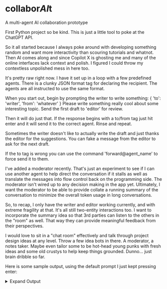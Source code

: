 # collabor***AI***t
A multi-agent AI collaboration prototype

First Python project so be kind. This is just a little tool to poke at the ChatGPT API.

So it all started because I always poke around with developing something random and want more interactivity than scouring tutorials and whatnot. Then AI comes along and since Copilot X is ghosting me and many of the online interfaces lack context and polish. I figured I could throw my contextless unpolished mess in here too.

It's pretty raw right now. I have it set up in a loop with a few predefined agents. There is a clunky JSON format tag for declaring the recipient. The agents are all instructed to use the same format.

When you start out, begin by prompting the writer to write something:
{ 'to': 'writer', 'from': 'whatever' } Please write something really cool about some interesting topic. Send the first draft to 'editor' for review.

Then it will do just that. If the response begins with a to/from tag just hit enter and it will send it to the correct agent. Rinse and repeat.

Sometimes the writer doesn't like to actually write the draft and just thanks the editor for the suggestions. You can fake a message from the editor to ask for the next draft.

If the to tag is wrong you can use the command 'forward@agent_name' to force send it to them.

I've added a moderator recently. That's just an experiment to see if I can use another agent to help direct the conversation if it stalls as well as translate the messages into flow control back on the programming side. The moderator isn't wired up to any decision making in the app yet. Ultimately, I want the moderator to be able to provide collate a running summary of the conversation to minimize the overall token usage in long conversations.

So, to recap, I only have the writer and editor working currently, and with extreme fragility at that. It's all still two-entity interactions too. I want to incorporate the summary idea so that 3rd parties can listen to the others in the "room" as well. That way they can provide meaningful feedback from their perspectives.

I would love to sit in a "chat room" effectively and talk through project design ideas at any level. Throw a few idea bots in there. A moderator, a notes taker. Maybe even tailor some to be hot-head young punks with fresh ideas and some old crustys to help keep things grounded. Dunno... just brain dribble so far.

Here is some sample output, using the default prompt I just kept pressing enter:
<details><summary>Expand Output</summary>

```
PS D:\AI\collaborait> python main.py
Last response: { 'to': 'writer', 'from': 'user' } I would like you to work with an agent named 'editor' and request they critique your work. Write subsequent drafs to incorporate their suggestions and resubmit for further input. Lets start by writing a detailed scene decription of a fantasy woodland 
nook near a stream.
Format: { 'to': 'agent_name' } [prompt], forward@agent_name, quit
Enter command:
routing: { "to": "writer", "from": "user" }
Last response: { 'to': 'editor', 'from': 'writer' } Can you please review my scene description of a fantasy woodland nook near a stream? I would love your feedback on how to make it more engaging and immersive.

The woodland nook was tucked away beneath the gnarled roots of a towering oak tree, which seemed to provide a protective canopy over the small clearing. The sound of a burbling stream could be heard nearby, and a gentle breeze carried the sweet scent of wildflowers through the air. The ground was soft and spongy beneath my feet, covered in a lush carpet of emerald green moss and delicate ferns. Sunlight filtered through the leaves of the oak tree, dappling the clearing with shifting patterns of light and shadow. At the center of the nook was a small pond, shimmering with the colors of the surrounding foliage. It was a peaceful and enchanting place, where one could easily lose track of time and immerse themselves in the natural beauty of the world.

Looking forward to your thoughts and suggestions on how I can bring this scene to life even more!
Format: { 'to': 'agent_name' } [prompt], forward@agent_name, quit
Enter command:
routing: { "to": "editor", "from": "writer" }
Last response: { 'to': 'writer', 'from': 'editor' }

Great job setting the scene! This is a lovely start, and I can definitely picture the woodland nook in my mind. Here are a few suggestions to make it even more immersive:

1. Use sensory details: You've done a great job describing the visual aspects of the nook, but what about the other senses? For example, what does the water in the stream sound like? Is it a gentle trickle or a rushing current? What about the wildflowers - do they have a distinct scent that the character can smell? By adding in sensory details, you can transport the reader even more fully into the scene.

2. Add in some movement: Right now, the scene is quite still. Consider adding in some movement to make it feel more dynamic. For example, maybe a butterfly flits by, or a fish jumps out of the pond. These small movements can add a sense of life and activity to the scene.

3. Consider the character's emotional response: How does the character feel when they enter this nook? Are they in awe of the beauty around them, or do they feel a sense of peace and calm? By giving the character an emotional response, you can help the reader connect even more deeply with the setting.

Overall, great job! With a few tweaks, this scene could be even more immersive and engaging. Let me know if you have any questions or would like more specific feedback!
Format: { 'to': 'agent_name' } [prompt], forward@agent_name, quit
Enter command:
routing: { "to": "writer", "from": "editor" }
Last response: { 'to': 'editor', 'from': 'writer' }

Thank you for your suggestions, they are really helpful! Here's a revised version of the scene that incorporates your feedback:

As I stepped into the woodland nook, the sound of the stream caught my attention. It was a gentle, soothing sound, like a lullaby. The scent of the wildflowers surrounded me, and I breathed in deeply, taking in their sweet fragrance. As I walked towards the pond, I noticed a butterfly fluttering by, 
its wings a blur of color against the green foliage.

The shimmering colors of the pond drew me in, and I felt a sense of awe at the natural beauty before me. The gentle movement of the water created ripples that danced across the surface, reflecting the shifting patterns of light and shadow from the leaves above. The spongy ground beneath my feet seemed to cushion my steps, and I felt a sense of peace and calm wash over me.

I sat down on the mossy bank of the pond and closed my eyes, taking in all the sensory details around me. The sound of the stream, the scent of the wildflowers, the gentle movement of the water - they all combined to create a sense of harmony and tranquility that enveloped me. It was a magical place, a world apart from the chaos and stress of everyday life.

Let me know what you think!
Format: { 'to': 'agent_name' } [prompt], forward@agent_name, quit
Enter command:
routing: { "to": "editor", "from": "writer" }
Last response: { 'to': 'writer', 'from': 'editor' }

Wow, this is a fantastic revision! You've really brought the scene to life with your use of sensory details and movement. I love how you've incorporated the butterfly, which adds a small but meaningful touch of life and movement to the scene.

Your description of the pond is also beautifully done - the way you've described the movement and reflections of the water is very immersive. And by giving the character an emotional response to the setting, you've made it even more engaging for the reader.

Overall, this version of the scene is much more vivid and immersive than the original. Fantastic job incorporating my suggestions!
Format: { 'to': 'agent_name' } [prompt], forward@agent_name, quit
Enter command:
routing: { "to": "writer", "from": "editor" }
Last response: { 'to': 'user', 'from': 'writer' }

Thank you for your helpful input, and thank you to the editor for their excellent suggestions. I'm glad to hear that my revised scene description of the fantasy woodland nook near a stream was successful in bringing the reader into the scene. It was a pleasure working with you both, and I look forward to collaborating further on this project.
Format: { 'to': 'agent_name' } [prompt], forward@agent_name, quit
Enter command:

```
</details>
